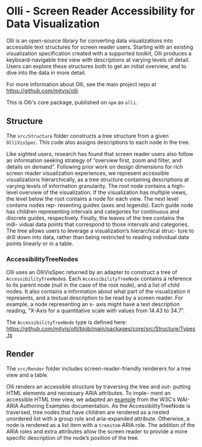 # Olli - Screen Reader Accessibility for Data Visualization

Olli is an open-source library for converting data visualizations into accessible text structures for screen reader users. Starting with an existing visualization specification created with a supported toolkit, Olli produces a keyboard-navigable tree view with descriptions at varying levels of detail. Users can explore these structures both to get an initial overview, and to dive into the data in more detail.

For more information about Olli, see the main project repo at https://github.com/mitvis/olli.

This is Olli's core package, published on `npm` as `olli`.

## Structure

The `src/Structure` folder constructs a tree structure from a given `OlliVisSpec`. This code also assigns descriptions to each node in the tree.

Like sighted users, research has found that screen reader users also
follow an information seeking strategy of “overview first, zoom and
filter, and details on demand”. Following prior work on design
dimensions for rich screen reader visualization experiences, we
represent accessible visualizations hierarchically, as a tree structure
containing descriptions at varying levels of information granularity.
The root node contains a high-level overview of the visualization.
If the visualization has multiple views, the level below the root
contains a node for each view. The next level contains nodes rep-
resenting guides (axes and legends). Each guide node has children
representing intervals and categories for continuous and discrete
guides, respectively. Finally, the leaves of the tree contains the indi-
vidual data points that correspond to those intervals and categories.
The tree allows users to leverage a visualization’s hierarchical struc-
ture to drill down into data, rather than being restricted to reading
individual data points linearly or in a table.

### AccessibilityTreeNodes

Olli uses an OlliVisSpec returned by an adapter to construct a tree
of `AccessibilityTreeNode`s. Each `AccessibilityTreeNode`
contains a reference to its parent node (null in the case of the root
node), and a list of child nodes. It also contains a information about
what part of the visualization it represents, and a textual description
to be read by a screen reader. For example, a node representing an x-
axis might have a text description reading, “X-Axis for a quantitative
scale with values from 14.43 to 34.7”.

The `AccessibilityTreeNode` type is defined here: https://github.com/mitvis/olli/blob/main/packages/core/src/Structure/Types.ts

## Render

The `src/Render` folder includes screen-reader-friendly renderers for a tree view and a table.

Olli renders an accessible structure by traversing the tree and out-
putting HTML elements and necessary ARIA attributes. To imple-
ment an accessible HTML tree view, we adapted an [example](https://w3c.github.io/aria-practices/examples/treeview/treeview-navigation.html) from
the W3C’s WAI-ARIA Authoring Examples documentation. As
the AccessibilityTreeNode is traversed, tree nodes that have
children are rendered as a nested unordered list with a group role
and aria-expanded attribute. Otherwise, a node is rendered as a
list item with a `treeitem` ARIA role. The addition of the ARIA
roles and extra attributes allow the screen reader to provide a more
specific description of the node’s position of the tree.
